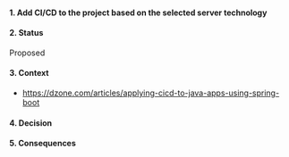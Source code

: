 #### 1. Add CI/CD to the project based on the selected server technology

#### 2. Status 
Proposed

#### 3. Context 
- https://dzone.com/articles/applying-cicd-to-java-apps-using-spring-boot

#### 4. Decision 

#### 5. Consequences 

